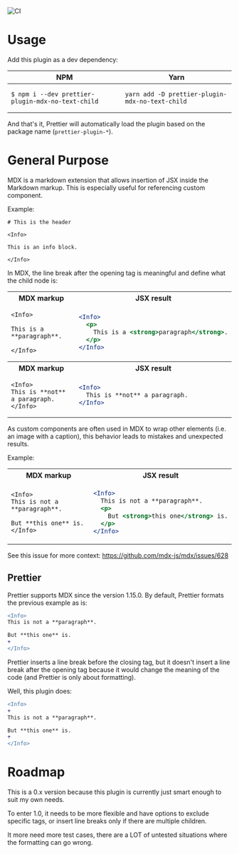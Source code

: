 ![CI](https://github.com/ncuillery/prettier-plugin-mdx-no-text-child/workflows/CI/badge.svg?branch=master)

# Usage

Add this plugin as a dev dependency:

<table>
  <thead><tr><th>NPM</th><th>Yarn</th></tr></thead>
<tbody>
<tr>
<td>

```shell
$ npm i --dev prettier-plugin-mdx-no-text-child
```

</td>
<td>

```shell
yarn add -D prettier-plugin-mdx-no-text-child
```

</td>
</tr>
</tbody>
</table>

And that's it, Prettier will automatically load the plugin based on the package name (`prettier-plugin-*`).

# General Purpose

MDX is a markdown extension that allows insertion of JSX inside the Markdown markup. This is especially useful for referencing custom component.

Example:

```mdx
# This is the header

<Info>

This is an info block.

</Info>
```

In MDX, the line break after the opening tag is meaningful and define what the child node is:

<table>
<tbody>
<tr><th>MDX markup</th><th>JSX result</th></tr>
<tr>
<td>
        
```mdx
<Info>

This is a **paragraph**.

</Info>
```

</td>
<td>
        
```jsx
<Info>
  <p>
    This is a <strong>paragraph</strong>.
  </p>
</Info>
```

</td>
</tr>
<tr><th>MDX markup</th><th>JSX result</th></tr>
<tr>
<td>
        
```mdx
<Info>
This is **not** a paragraph.
</Info>
```

</td>
<td>
        
```jsx
<Info>
  This is **not** a paragraph.
</Info>
```

</td>
</tr>
</tbody>
</table>

As custom components are often used in MDX to wrap other elements (i.e. an image with a caption), this behavior leads to mistakes and unexpected results.

Example:

<table>
<tbody>
<tr><th>MDX markup</th><th>JSX result</th></tr>
<tr>
<td>
        
```mdx
<Info>
This is not a **paragraph**.

But **this one** is.
</Info>

````

</td>
<td>

```jsx
<Info>
  This is not a **paragraph**.
  <p>
    But <strong>this one</strong> is.
  </p>
</Info>
````

</td>
</tr>
</tbody>
</table>

See this issue for more context: https://github.com/mdx-js/mdx/issues/628

## Prettier

Prettier supports MDX since the version 1.15.0. By default, Prettier formats the previous example as is:

```diff
<Info>
This is not a **paragraph**.

But **this one** is.
+
</Info>
```

Prettier inserts a line break before the closing tag, but it doesn't insert a line break after the opening tag because it would change the meaning of the code (and Prettier is only about formatting).

Well, this plugin does:

```diff
<Info>
+
This is not a **paragraph**.

But **this one** is.
+
</Info>
```

# Roadmap

This is a 0.x version because this plugin is currently just smart enough to suit my own needs.

To enter 1.0, it needs to be more flexible and have options to exclude specific tags, or insert line breaks only if there are multiple children.

It more need more test cases, there are a LOT of untested situations where the formatting can go wrong.

